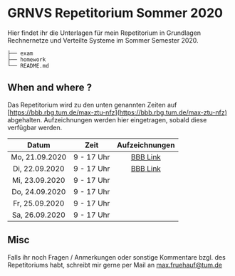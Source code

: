 # GRNVS Repetitorium Sommer 2020

Hier findet ihr die Unterlagen für mein Repetitorium in Grundlagen Rechnernetze und Verteilte Systeme im Sommer Semester 2020.

```
├── exam
├── homework
└── README.md
```

## When and where ? 

Das Repetitorium wird zu den unten genannten Zeiten auf [https://bbb.rbg.tum.de/max-ztu-nfz](https://bbb.rbg.tum.de/max-ztu-nfz) abgehalten.
Aufzeichnungen werden hier eingetragen, sobald diese verfügbar werden.


|     Datum      |    Zeit    |                                                                    Aufzeichnungen                                                                    |
| :------------: | :--------: | :--------------------------------------------------------------------------------------------------------------------------------------------------: |
| Mo, 21.09.2020 | 9 - 17 Uhr | [BBB Link](https://balancer.bbb.rbg.tum.de/playback/presentation/2.0/playback.html?meetingId=ead741bb3e819da824c27c05849a22bb73c1ab9d-1600671561105) |
| Di, 22.09.2020 | 9 - 17 Uhr | [BBB Link](https://balancer.bbb.rbg.tum.de/playback/presentation/2.0/playback.html?meetingId=ead741bb3e819da824c27c05849a22bb73c1ab9d-1600757922904) |
| Mi, 23.09.2020 | 9 - 17 Uhr |                                                                                                                                                      |
| Do, 24.09.2020 | 9 - 17 Uhr |                                                                                                                                                      |
| Fr, 25.09.2020 | 9 - 17 Uhr |                                                                                                                                                      |
| Sa, 26.09.2020 | 9 - 17 Uhr |                                                                                                                                                      |

## Misc

Falls ihr noch Fragen / Anmerkungen oder sonstige Kommentare bzgl. des Repetitoriums habt, schreibt mir
gerne per Mail an [max.fruehauf@tum.de](mailto:max.fruehauf@tum.de)